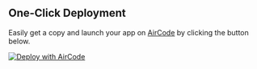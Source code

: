 

## One-Click Deployment

Easily get a copy and launch your app on [AirCode](https://aircode-test.com/) by clicking the button below.

[![Deploy with AirCode](https://aircode-test.com/aircode-deploy-button.svg)](https://aircode-test.com/dashboard?owner=chencl2bjtest2&repo=test4&branch=main&path=1&appname=2)